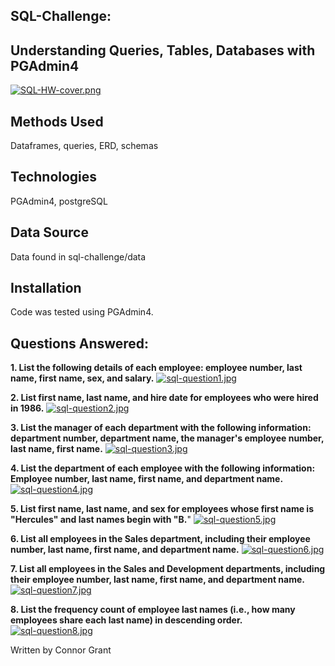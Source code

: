 ## SQL-Challenge:
## Understanding Queries, Tables, Databases with PGAdmin4
[![SQL-HW-cover.png](https://i.postimg.cc/y86GFMjT/SQL-HW-cover.png)](https://postimg.cc/sv8Kz0tB)


## Methods Used
Dataframes, queries, ERD, schemas

## Technologies
PGAdmin4, postgreSQL



## Data Source
Data found in sql-challenge/data

## Installation
Code was tested using PGAdmin4.

## Questions Answered:

**1. List the following details of each employee: employee number, last name, first name, sex, and salary.**
[![sql-question1.jpg](https://i.postimg.cc/52DHjbCs/sql-question1.jpg)](https://postimg.cc/Wd6pHRSZ)


**2. List first name, last name, and hire date for employees who were hired in 1986.**
[![sql-question2.jpg](https://i.postimg.cc/SKpyws8b/sql-question2.jpg)](https://postimg.cc/qNjVKpj1)


**3. List the manager of each department with the following information:
department number, department name, the manager's employee number, last name, first name.**
[![sql-question3.jpg](https://i.postimg.cc/bw1PHh5C/sql-question3.jpg)](https://postimg.cc/fVW1D6Dm)


**4. List the department of each employee with the following information:
Employee number, last name, first name, and department name.**
[![sql-question4.jpg](https://i.postimg.cc/VsSkr3zT/sql-question4.jpg)](https://postimg.cc/JtLLSYDc)


**5. List first name, last name, and sex for employees whose first name is "Hercules"
and last names begin with "B.**"
[![sql-question5.jpg](https://i.postimg.cc/s2NR3gG2/sql-question5.jpg)](https://postimg.cc/Tygs9G98)


**6. List all employees in the Sales department, including their employee number, 
last name, first name, and department name.**
[![sql-question6.jpg](https://i.postimg.cc/1597YZ47/sql-question6.jpg)](https://postimg.cc/V5VFdpqX)


**7. List all employees in the Sales and Development departments, 
including their employee number, last name, first name, and department name.**
[![sql-question7.jpg](https://i.postimg.cc/4xH6W8vF/sql-question7.jpg)](https://postimg.cc/3k70RFcg)


**8. List the frequency count of employee last names (i.e., how many employees share each last name) 
in descending order.**
[![sql-question8.jpg](https://i.postimg.cc/3wCDqzk9/sql-question8.jpg)](https://postimg.cc/Lq5XYCBZ)



Written by Connor Grant
